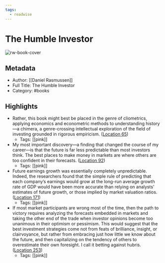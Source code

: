 ```yaml
---
tags:
  - readwise
---
```


# The Humble Investor

![rw-book-cover](https://m.media-amazon.com/images/I/71N6Q5No9QL._SY160.jpg)

## Metadata
- Author: [[Daniel Rasmussen]]
- Full Title: The Humble Investor
- Category: #books

## Highlights
- Rather, this book might best be placed in the genre of cliometrics, applying economics and econometric methods to understanding history—a chimera, a genre-crossing intellectual exploration of the field of investing grounded in rigorous empiricism. ([Location 65](https://readwise.io/to_kindle?action=open&asin=B0DM6MW8P3&location=65))
    - Tags: [[pink]] 
- My most important discovery—a finding that changed the course of my career—is that the future is far less predictable than most investors think. The best places to make money in markets are where others are too confident in their forecasts. ([Location 92](https://readwise.io/to_kindle?action=open&asin=B0DM6MW8P3&location=92))
    - Tags: [[pink]] 
- Future earnings growth was essentially completely unpredictable. Indeed, the researchers found that the simple rule of predicting that each company’s earnings would grow at the long-run average growth rate of GDP would have been more accurate than relying on analysts’ estimates of future growth, or those implied by market valuation ratios. ([Location 171](https://readwise.io/to_kindle?action=open&asin=B0DM6MW8P3&location=171))
    - Tags: [[pink]] 
- If most market participants are wrong most of the time, then the path to victory requires analyzing the forecasts embedded in markets and taking the other end of the trade when investor opinions become too unanimous in their optimism or pessimism. This would suggest that the best investment strategies come not from feats of brilliance, insight, or clairvoyance, but rather from embracing just how little we know about the future, and then capitalizing on the tendency of others to overestimate their own foresight. I call it betting against hubris. ([Location 253](https://readwise.io/to_kindle?action=open&asin=B0DM6MW8P3&location=253))
    - Tags: [[pink]]

